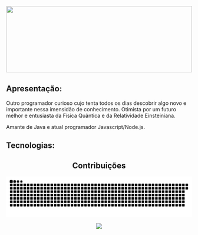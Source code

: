<img href="https://wall.alphacoders.com/big.php?i=1146043&lang=Spanish" src="https://images2.alphacoders.com/114/thumb-1920-1146043.jpg" width="100%" height="180px">

## Apresentação:


Outro programador curioso cujo tenta todos os dias descobrir algo novo e importante nessa imensidão de conhecimento.
Otimista por um futuro melhor e entusiasta da Física Quântica e da Relatividade Einsteiniana.

<p style="width: 50%">

Amante de Java e atual programador Javascript/Node.js. 

</p>

## Tecnologias:

<div align="center">

## Contribuições

</div>

<div align="center">

<img src="https://github.com/Minatiuu/Minatiuu/blob/output/github-contribution-grid-snake.svg">

</div>

<div align="center">

![](https://visitor-badge.glitch.me/badge?page_id=darsaveli.darsaveli)

</div>
